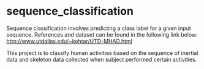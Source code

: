 # sequence_classification
Sequence classification involves predicting a class label for a given input sequence.
References and dataset can be found in the following link below:
http://www.utdallas.edu/~kehtar/UTD-MHAD.html

This project is to classify human activities based on the sequence of inertial data and skeleton data collected when subject performed certain activities.

